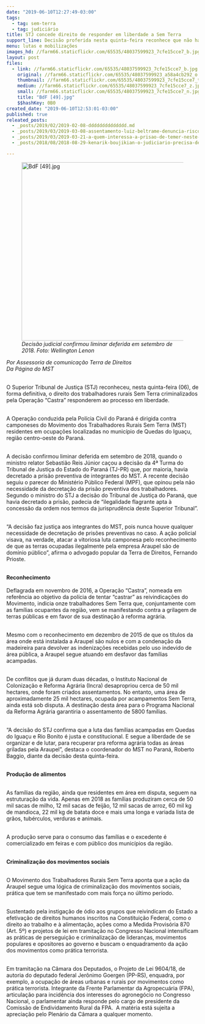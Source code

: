 ```yaml
---
date: "2019-06-10T12:27:49-03:00"
tags:
  - tag: sem-terra
  - tag: judiciário
title: STJ concede direito de responder em liberdade a Sem Terra
support_line: Decisão proferida nesta quinta-feira reconhece que não há justificativa lícita para prisões
menu: lutas e mobilizações
images_hd: //farm66.staticflickr.com/65535/48037599923_7cfe15cce7_b.jpg
layout: post
files:
  - link: //farm66.staticflickr.com/65535/48037599923_7cfe15cce7_b.jpg
    original: //farm66.staticflickr.com/65535/48037599923_a58a4cb292_o.jpg
    thumbnail: //farm66.staticflickr.com/65535/48037599923_7cfe15cce7_t.jpg
    medium: //farm66.staticflickr.com/65535/48037599923_7cfe15cce7_z.jpg
    small: //farm66.staticflickr.com/65535/48037599923_7cfe15cce7_n.jpg
    title: "BdF [49].jpg"
    $$hashKey: 0B0
created_date: "2019-06-10T12:53:01-03:00"
published: true
releated_posts:
  - _posts/2019/02/2019-02-08-dddddddddddddd.md
  - _posts/2019/03/2019-03-08-assentamento-luiz-beltrame-denuncia-riscos-de-despejo.md
  - _posts/2019/03/2019-03-21-a-quem-interessa-a-prisao-de-temer-neste-momento-questiona-jurista.md
  - _posts/2018/08/2018-08-29-kenarik-boujikian-o-judiciario-precisa-de-juizes-democraticos.md

---
```

<figure class="image"><img alt="BdF [49].jpg" height="467" src="//farm66.staticflickr.com/65535/48037599923_7cfe15cce7_b.jpg" width="700" />
<figcaption><em>Decis&atilde;o judicial confirmou liminar deferida em setembro de 2018. Foto: Wellington Lenon</em></figcaption>
</figure>

<p><em>Por Assessoria de comunica&ccedil;&atilde;o Terra de Direitos&nbsp;<br />
Da P&aacute;gina do MST</em><br />
&nbsp;</p>

<p>O Superior Tribunal de Justi&ccedil;a (STJ) reconheceu, nesta quinta-feira (06), de forma definitiva, o direito dos trabalhadores rurais Sem Terra&nbsp;criminalizados pela Opera&ccedil;&atilde;o &ldquo;Castra&rdquo; responderem ao processo em liberdade.<br />
&nbsp;</p>

<p>A Opera&ccedil;&atilde;o conduzida pela Pol&iacute;cia Civil do Paran&aacute; &eacute; dirigida contra camponeses do Movimento dos Trabalhadores Rurais Sem Terra (MST) residentes em ocupa&ccedil;&otilde;es localizadas no munic&iacute;pio de Quedas do Igua&ccedil;u, regi&atilde;o centro-oeste do Paran&aacute;.<br />
&nbsp;</p>

<p>A decis&atilde;o confirmou liminar deferida em setembro de 2018, quando o ministro relator Sebasti&atilde;o Reis J&uacute;nior ca&ccedil;ou a decis&atilde;o da 4&ordf; Turma do Tribunal de Justi&ccedil;a do Estado do Paran&aacute; (TJ-PR) que, por maioria, havia decretado a pris&atilde;o preventiva de integrantes do MST. A recente decis&atilde;o seguiu o parecer do Minist&eacute;rio P&uacute;blico Federal (MPF), que opinou pela n&atilde;o necessidade da decreta&ccedil;&atilde;o da pris&atilde;o preventiva dos trabalhadores. Segundo o ministro do STJ a decis&atilde;o do Tribunal de Justi&ccedil;a do Paran&aacute;, que havia decretado a pris&atilde;o, padecia de &ldquo;ilegalidade flagrante apta &agrave; concess&atilde;o da ordem nos termos da jurisprud&ecirc;ncia deste Superior Tribunal&rdquo;.<br />
&nbsp;</p>

<p>&ldquo;A decis&atilde;o faz justi&ccedil;a aos integrantes do MST, pois nunca houve qualquer necessidade de decreta&ccedil;&atilde;o de pris&otilde;es preventivas no caso. A a&ccedil;&atilde;o policial visava, na verdade, atacar a vitoriosa luta camponesa pelo reconhecimento de que as terras ocupadas ilegalmente pela empresa Araupel s&atilde;o de dom&iacute;nio p&uacute;blico&rdquo;, afirma o advogado popular da Terra de Direitos, Fernando Prioste.<br />
&nbsp;</p>

<p><strong>Reconhecimento</strong><br />
<br />
Deflagrada em novembro de 2016, a Opera&ccedil;&atilde;o &ldquo;Castra&rdquo;, nomeada em refer&ecirc;ncia ao objetivo da pol&iacute;cia de tentar &ldquo;castrar&rdquo; as reivindica&ccedil;&otilde;es do Movimento, indicia onze trabalhadores Sem Terra&nbsp;que, conjuntamente com as fam&iacute;lias ocupantes da regi&atilde;o, vem se manifestando contra a grilagem de terras p&uacute;blicas e em favor de sua destina&ccedil;&atilde;o &agrave; reforma agr&aacute;ria.<br />
&nbsp;</p>

<p>Mesmo com o reconhecimento em dezembro de 2015 de que os t&iacute;tulos da &aacute;rea onde est&aacute; instalada a Araupel s&atilde;o nulos e com a condena&ccedil;&atilde;o da madeireira para devolver as indeniza&ccedil;&otilde;es recebidas pelo uso indevido de &aacute;rea p&uacute;blica, a Araupel segue atuando em desfavor das fam&iacute;lias acampadas.<br />
&nbsp;</p>

<p>De conflitos que j&aacute; duram duas d&eacute;cadas, o Instituto Nacional de Coloniza&ccedil;&atilde;o e Reforma Agr&aacute;ria (Incra) desapropriou cerca de 50 mil hectares, onde foram criados assentamentos. No entanto, uma &aacute;rea de aproximadamente 25 mil hectares, ocupada por acampamentos Sem Terra, ainda est&aacute; sob disputa. A destina&ccedil;&atilde;o desta &aacute;rea para o Programa Nacional da Reforma Agr&aacute;ria garantiria o assentamento de 5800 fam&iacute;lias.<br />
&nbsp;</p>

<p>&ldquo;A decis&atilde;o do STJ confirma que a luta das fam&iacute;lias acampadas em Quedas do Igua&ccedil;u e Rio Bonito &eacute; justa e constitucional. E segue a liberdade de se organizar e de lutar, para recuperar pra reforma agr&aacute;ria todas as &aacute;reas griladas pela Araupel&rdquo;, destaca o coordenador do MST no Paran&aacute;, Roberto Baggio, diante da decis&atilde;o desta quinta-feira.<br />
&nbsp;</p>

<p><strong>Produ&ccedil;&atilde;o de alimentos</strong></p>

<p><br />
As fam&iacute;lias da regi&atilde;o, ainda que residentes em &aacute;rea em disputa, seguem na estrutura&ccedil;&atilde;o da vida. Apenas em 2018 as fam&iacute;lias produziram cerca de 50 mil sacas de milho, 12 mil sacas de feij&atilde;o, 12 mil sacas de arroz, 60 mil kg de mandioca, 22 mil kg de batata doce e mais uma longa e variada lista de gr&atilde;os, tub&eacute;rculos, verduras e animais.&nbsp;<br />
&nbsp;</p>

<p>A produ&ccedil;&atilde;o serve para o consumo das fam&iacute;lias e o excedente &eacute; comercializado em feiras e com p&uacute;blico dos munic&iacute;pios da regi&atilde;o.<br />
&nbsp;</p>

<p><strong>Criminaliza&ccedil;&atilde;o dos movimentos sociais</strong></p>

<p><br />
O Movimento dos Trabalhadores Rurais Sem Terra aponta que a a&ccedil;&atilde;o da Araupel segue uma l&oacute;gica de criminaliza&ccedil;&atilde;o dos movimentos sociais, pr&aacute;tica que tem se manifestado com mais for&ccedil;a no &uacute;ltimo per&iacute;odo.<br />
&nbsp;</p>

<p>Sustentado pela instiga&ccedil;&atilde;o de &oacute;dio aos grupos que reivindicam do Estado a efetiva&ccedil;&atilde;o de direitos humanos inscritos na Constitui&ccedil;&atilde;o Federal, como o direito ao trabalho e &agrave; alimenta&ccedil;&atilde;o, a&ccedil;&otilde;es como a Medida Provis&oacute;ria 870 (Art. 5&ordm;) e projetos de lei em tramita&ccedil;&atilde;o no Congresso Nacional intensificam as pr&aacute;ticas de persegui&ccedil;&atilde;o e criminaliza&ccedil;&atilde;o de lideran&ccedil;as, movimentos populares e opositores ao governo e buscam o enquadramento da a&ccedil;&atilde;o dos movimentos como pr&aacute;tica terrorista.</p>

<p><br />
Em tramita&ccedil;&atilde;o na C&acirc;mara dos Deputados, o Projeto de Lei 9604/18, de autoria do deputado federal Jer&ocirc;nimo Goergen (PP-RS), enquadra, por exemplo, a ocupa&ccedil;&atilde;o de &aacute;reas urbanas e rurais por movimentos como pr&aacute;tica terrorista. Integrante da Frente Parlamentar da Agropecu&aacute;ria (FPA), articula&ccedil;&atilde;o para incid&ecirc;ncia dos interesses do agroneg&oacute;cio no Congresso Nacional, o parlamentar ainda responde pelo cargo de presidente da Comiss&atilde;o de Endividamento Rural da FPA.&nbsp; A mat&eacute;ria est&aacute; sujeita a aprecia&ccedil;&atilde;o pelo Plen&aacute;rio da C&acirc;mara a qualquer momento.</p>
